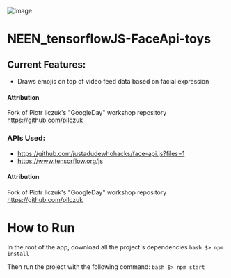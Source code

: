 ![Image](https://www.dropbox.com/s/yffl8ooywgkgs0r/demo.gif?raw=1)

# NEEN_tensorflowJS-FaceApi-toys
## Current Features:

- Draws emojis on top of video feed data based on facial expression


#### Attribution

Fork of Piotr Ilczuk's  "GoogleDay"  workshop repository https://github.com/pilczuk

### APIs Used:

- https://github.com/justadudewhohacks/face-api.js?files=1
- https://www.tensorflow.org/js

#### Attribution

Fork of Piotr Ilczuk's  "GoogleDay"  workshop repository https://github.com/pilczuk

# How to Run
In the root of the app, download all the project's dependencies
    ```bash
      $> npm install
    ```

Then run the project with the following command:
    ```bash
      $> npm start
    ```
